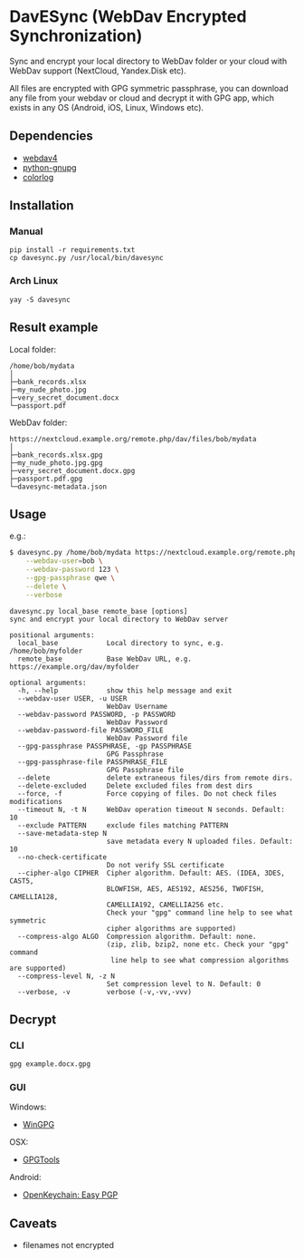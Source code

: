 # DavESync (WebDav Encrypted Synchronization)

Sync and encrypt your local directory to WebDav folder or your cloud with WebDav
support (NextCloud, Yandex.Disk etc).

All files are encrypted with GPG symmetric passphrase, you can download any file
from your webdav or cloud and decrypt it with GPG app, which exists in any OS
(Android, iOS, Linux, Windows etc).

## Dependencies

- [webdav4](https://pypi.org/project/webdav4/)
- [python-gnupg](https://pypi.org/project/python-gnupg/)
- [colorlog](https://pypi.org/project/colorlog/)

## Installation

### Manual

```shell
pip install -r requirements.txt
cp davesync.py /usr/local/bin/davesync
```

### Arch Linux

```shell
yay -S davesync
```

## Result example

Local folder:
```
/home/bob/mydata
│
├─bank_records.xlsx
├─my_nude_photo.jpg
├─very_secret_document.docx
└─passport.pdf
```

WebDav folder:
```
https://nextcloud.example.org/remote.php/dav/files/bob/mydata
│
├─bank_records.xlsx.gpg
├─my_nude_photo.jpg.gpg
├─very_secret_document.docx.gpg
├─passport.pdf.gpg
└─davesync-metadata.json
```

## Usage

e.g.:

```bash
$ davesync.py /home/bob/mydata https://nextcloud.example.org/remote.php/dav/files/bob/mydata \
    --webdav-user=bob \
    --webdav-password 123 \
    --gpg-passphrase qwe \
    --delete \
    --verbose
```

```
davesync.py local_base remote_base [options]
sync and encrypt your local directory to WebDav server

positional arguments:
  local_base            Local directory to sync, e.g. /home/bob/myfolder
  remote_base           Base WebDav URL, e.g. https://example.org/dav/myfolder

optional arguments:
  -h, --help            show this help message and exit
  --webdav-user USER, -u USER
                        WebDav Username
  --webdav-password PASSWORD, -p PASSWORD
                        WebDav Password
  --webdav-password-file PASSWORD_FILE
                        WebDav Password file
  --gpg-passphrase PASSPHRASE, -gp PASSPHRASE
                        GPG Passphrase
  --gpg-passphrase-file PASSPHRASE_FILE
                        GPG Passphrase file
  --delete              delete extraneous files/dirs from remote dirs.
  --delete-excluded     Delete excluded files from dest dirs
  --force, -f           Force copying of files. Do not check files modifications
  --timeout N, -t N     WebDav operation timeout N seconds. Default: 10
  --exclude PATTERN     exclude files matching PATTERN
  --save-metadata-step N
                        save metadata every N uploaded files. Default: 10
  --no-check-certificate
                        Do not verify SSL certificate
  --cipher-algo CIPHER  Cipher algorithm. Default: AES. (IDEA, 3DES, CAST5,
                        BLOWFISH, AES, AES192, AES256, TWOFISH, CAMELLIA128,
                        CAMELLIA192, CAMELLIA256 etc.
                        Check your "gpg" command line help to see what symmetric
                        cipher algorithms are supported)
  --compress-algo ALGO  Compression algorithm. Default: none.
                        (zip, zlib, bzip2, none etc. Check your "gpg" command
                         line help to see what compression algorithms are supported)
  --compress-level N, -z N
                        Set compression level to N. Default: 0
  --verbose, -v         verbose (-v,-vv,-vvv)

```

## Decrypt

### CLI

```bash
gpg example.docx.gpg
```

### GUI

Windows:

- [WinGPG](https://scand.com/products/wingpg/)

OSX:

- [GPGTools](https://gpgtools.org/)

Android:

- [OpenKeychain: Easy PGP](https://play.google.com/store/apps/details?id=org.sufficientlysecure.keychain)

## Caveats

- filenames not encrypted
